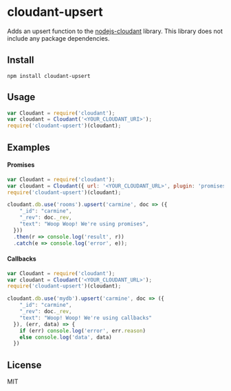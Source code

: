 # cloudant-upsert

Adds an upsert function to the [nodejs-cloudant](https://github.com/cloudant/nodejs-cloudant/blob/master/cloudant.js) library. This library does not include any package dependencies.

## Install

```shell
npm install cloudant-upsert
```

## Usage

```javascript
var Cloudant = require('cloudant');
var cloudant = Cloudant('<YOUR_CLOUDANT_URI>');
require('cloudant-upsert')(cloudant);
```

## Examples

#### Promises

```javascript
var Cloudant = require('cloudant');
var cloudant = Cloudant({ url: '<YOUR_CLOUDANT_URL>', plugin: 'promises' });
require('cloudant-upsert')(cloudant);

cloudant.db.use('rooms').upsert('carmine', doc => ({
    "_id": "carmine",
    "_rev": doc._rev,
    "text": "Woop Woop! We're using promises",
  }))
  .then(r => console.log('result', r))
  .catch(e => console.log('error', e));
```

#### Callbacks

```javascript
var Cloudant = require('cloudant');
var cloudant = Cloudant('<YOUR_CLOUDANT_URL>');
require('cloudant-upsert')(cloudant);

cloudant.db.use('mydb').upsert('carmine', doc => ({
    "_id": "carmine",
    "_rev": doc._rev,
    "text": "Woop! Woop! We're using callbacks"
  }), (err, data) => {
    if (err) console.log('error', err.reason)
    else console.log('data', data)
  })
```

## License
MIT